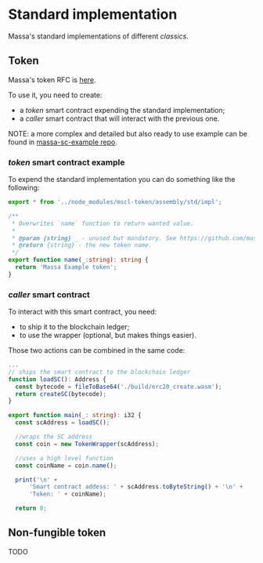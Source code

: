 # Standard implementation
Massa's standard implementations of different _classics_.

## Token
Massa's token RFC is [here](M-RFC-Token.md).

To use it, you need to create:
- a _token_ smart contract expending the standard implementation;
- a _caller_ smart contract that will interact with the previous one.

NOTE: a more complex and detailed but also ready to use example can be found in [massa-sc-example repo](https://github.com/massalabs/massa-sc-examples).

### _token_ smart contract example
To expend the standard implementation you can do something like the following:

```ts
export * from '../node_modules/mscl-token/assembly/std/impl';

/**
 * Overwrites `name` function to return wanted value.
 *
 * @param {string} _ - unused but mandatory. See https://github.com/massalabs/massa-sc-std/issues/18
 * @return {string} - the new token name.
 */
export function name(_:string): string {
  return 'Massa Example token';
}
```

### _caller_ smart contract
To interact with this smart contract, you need:
- to ship it to the blockchain ledger;
- to use the wrapper (optional, but makes things easier).

Those two actions can be combined in the same code:

```ts
...
// ships the smart contract to the blockchain ledger
function loadSC(): Address {
  const bytecode = fileToBase64('./build/erc20_create.wasm');
  return createSC(bytecode);
}

export function main(_: string): i32 {
  const scAddress = loadSC();

  //wraps the SC address
  const coin = new TokenWrapper(scAddress);

  //uses a high level function
  const coinName = coin.name();

  print('\n' +
      'Smart contract addess: ' + scAddress.toByteString() + '\n' +
      'Token: ' + coinName);

  return 0;
```

## Non-fungible token
TODO
